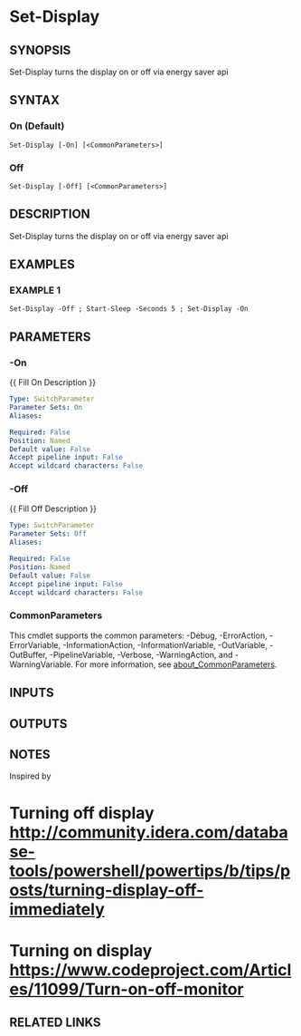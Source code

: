 ﻿---
external help file: PoshFunctions-help.xml
Module Name: poshfunctions
online version:
schema: 2.0.0
---

# Set-Display

## SYNOPSIS
Set-Display turns the display on or off via energy saver api

## SYNTAX

### On (Default)
```
Set-Display [-On] [<CommonParameters>]
```

### Off
```
Set-Display [-Off] [<CommonParameters>]
```

## DESCRIPTION
Set-Display turns the display on or off via energy saver api

## EXAMPLES

### EXAMPLE 1
```
Set-Display -Off ; Start-Sleep -Seconds 5 ; Set-Display -On
```

## PARAMETERS

### -On
{{ Fill On Description }}

```yaml
Type: SwitchParameter
Parameter Sets: On
Aliases:

Required: False
Position: Named
Default value: False
Accept pipeline input: False
Accept wildcard characters: False
```

### -Off
{{ Fill Off Description }}

```yaml
Type: SwitchParameter
Parameter Sets: Off
Aliases:

Required: False
Position: Named
Default value: False
Accept pipeline input: False
Accept wildcard characters: False
```

### CommonParameters
This cmdlet supports the common parameters: -Debug, -ErrorAction, -ErrorVariable, -InformationAction, -InformationVariable, -OutVariable, -OutBuffer, -PipelineVariable, -Verbose, -WarningAction, and -WarningVariable. For more information, see [about_CommonParameters](http://go.microsoft.com/fwlink/?LinkID=113216).

## INPUTS

## OUTPUTS

## NOTES
Inspired by
# Turning off display http://community.idera.com/database-tools/powershell/powertips/b/tips/posts/turning-display-off-immediately
# Turning on display  https://www.codeproject.com/Articles/11099/Turn-on-off-monitor

## RELATED LINKS
